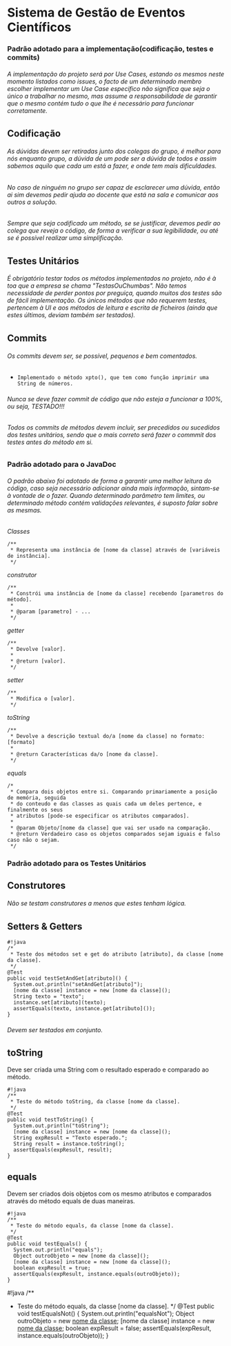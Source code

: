 # Sistema de Gestão de Eventos Científicos #

### Padrão adotado para a implementação(codificação, testes e commits) ###
###### A implementação do projeto será por *Use Cases*, estando os mesmos neste momento listados como issues, o facto de um determinado membro escolher implementar um *Use Case* especifico não significa que seja o único a trabalhar no mesmo, mas assume a responsabilidade de garantir que o mesmo contém tudo o que lhe é necessário para funcionar corretamente. ###

## Codificação ##
###### As dúvidas devem ser retiradas junto dos colegas do grupo, é melhor para nós enquanto grupo, a dúvida de um pode ser a dúvida de todos e assim sabemos aquilo que cada um está a fazer, e onde tem mais dificuldades. ######
###### No caso de ninguém no grupo ser capaz de esclarecer uma dúvida, então ai sim devemos pedir ajuda ao docente que está na sala e comunicar aos outros a solução. ######
###### Sempre que seja codificado um método, se se justificar, devemos pedir ao colega que reveja o código, de forma a verificar a sua legibilidade, ou até se é possível realizar uma simplificação. ######

## Testes Unitários ##
###### É obrigatório testar todos os métodos implementados no projeto, não é à toa que a empresa se chama "TestasOuChumbas". Não temos necessidade de perder pontos por preguiça, quando muitos dos testes são de fácil implementação. Os únicos métodos que não requerem testes, pertencem à UI e aos métodos de leitura e escrita de ficheiros (ainda que estes últimos, deviam também ser testados). ######

## Commits ##
###### Os commits devem ser, se possível, pequenos e bem comentados. #######
* ```Implementado o método xpto(), que tem como função imprimir uma String de números. ```
###### Nunca se deve fazer commit de código que não esteja a funcionar a 100%, ou seja, TESTADO!!! ######
###### Todos os commits de métodos devem incluir, ser precedidos ou sucedidos dos testes unitários, sendo que o mais correto será fazer o commmit dos testes antes do método em si. #######

### Padrão adotado para o JavaDoc ###
###### O padrão abaixo foi adotado de forma a garantir uma melhor leitura do código, caso seja necessário adicionar ainda mais informação, sintam-se à vontade de o fazer. Quando determinado parâmetro tem limites, ou determinado método contém validações relevantes, é suposto falar sobre as mesmas. ######

*Classes*
```
/**
 * Representa uma instância de [nome da classe] através de [variáveis de instância].
 */
```

*construtor*
```
/**
 * Constrói uma instância de [nome da classe] recebendo [parametros do método].
 *
 * @param [parametro] - ... 
 */
```

*getter*
```
/**
 * Devolve [valor].
 *
 * @return [valor].
 */
```

*setter*
```
/**
 * Modifica o [valor].
 */
```

*toString*
```
/**
 * Devolve a descrição textual do/a [nome da classe] no formato: [formato]
 *
 * @return Características da/o [nome da classe]. 
 */
```

*equals*
```
/*
 * Compara dois objetos entre si. Comparando primariamente a posição de memória, seguida
 * do conteudo e das classes as quais cada um deles pertence, e finalmente os seus  
 * atributos [pode-se especificar os atributos comparados]. 
 * 
 * @param Objeto/[nome da classe] que vai ser usado na comparação.
 * @return Verdadeiro caso os objetos comparados sejam iguais e falso caso não o sejam.
 */
```

### Padrão adotado para os Testes Unitários ###

## Construtores ##
###### Não se testam construtores a menos que estes tenham lógica.

## Setters & Getters ##
```
#!java
/*
 * Teste dos métodos set e get do atributo [atributo], da classe [nome da classe].
 */
@Test
public void testSetAndGet[atributo]() {
  System.out.println("setAndGet[atributo]");
  [nome da classe] instance = new [nome da classe]();
  String texto = "texto";
  instance.set[atributo](texto);
  assertEquals(texto, instance.get[atributo]());
}
```
###### Devem ser testados em conjunto. ######
## toString ##
Deve ser criada uma String com o resultado esperado e comparado ao método.
```
#!java
/**
 * Teste do método toString, da classe [nome da classe].
 */
@Test
public void testToString() {
  System.out.println("toString");
  [nome da classe] instance = new [nome da classe]();
  String expResult = "Texto esperado.";
  String result = instance.toString();
  assertEquals(expResult, result);
}
```
## equals ##
Devem ser criados dois objetos com os mesmo atributos e comparados através do método equals de duas maneiras.
```
#!java
/**
 * Teste do método equals, da classe [nome da classe].
 */
@Test
public void testEquals() {
  System.out.println("equals");
  Object outroObjeto = new [nome da classe]();
  [nome da classe] instance = new [nome da classe]();
  boolean expResult = true;
  assertEquals(expResult, instance.equals(outroObjeto));
}
```

#!java
/**
 * Teste do método equals, da classe [nome da classe].
 */
@Test
public void testEqualsNot() {
  System.out.println("equalsNot");
  Object outroObjeto = new [nome da classe]();
  [nome da classe] instance = new [nome da classe]();
  boolean expResult = false;
  assertEquals(expResult, instance.equals(outroObjeto));
}
```